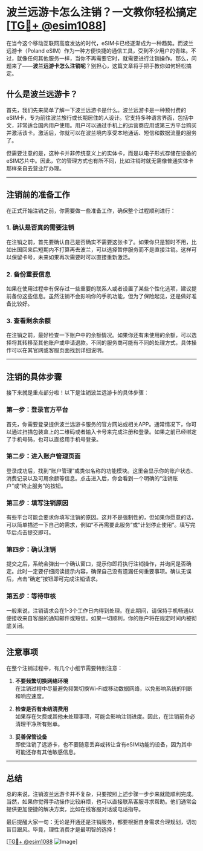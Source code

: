 # 波兰远游卡怎么注销？一文教你轻松搞定[[TG💪+ @esim1088](https://t.me/s/esim1088)]

在当今这个移动互联网高度发达的时代，eSIM卡已经逐渐成为一种趋势。而波兰远游卡（Poland eSIM）作为一种方便快捷的通信工具，受到不少用户的青睐。不过，就像任何其他服务一样，当你不再需要它时，就需要进行注销操作。那么，问题来了——**波兰远游卡怎么注销呢**？别担心，这篇文章将手把手教你如何轻松搞定。

## 什么是波兰远游卡？

首先，我们先来简单了解一下波兰远游卡是什么。波兰远游卡是一种预付费的eSIM卡，专为前往波兰旅行或长期居住的人设计。它支持多种语言界面，包括中文，非常适合国内用户使用。用户可以通过手机上的运营商应用或第三方平台购买并激活该卡。激活后，你就可以在波兰境内享受本地通话、短信和数据流量的服务了。

但需要注意的是，这种卡并非传统意义上的实体卡，而是以电子形式存储在设备的eSIM芯片中。因此，它的管理方式也有所不同，比如注销时就无需像普通实体卡那样亲自去营业厅办理。

---

## 注销前的准备工作

在正式开始注销之前，你需要做一些准备工作，确保整个过程顺利进行：

### 1. 确认是否真的需要注销
在注销之前，首先要确认自己是否确实不需要这张卡了。如果你只是暂时不用，比如出国回来后短期内不打算再去波兰，可以选择暂停服务而不是直接注销。这样可以保留卡号，未来如果再次需要时可以直接重新激活。

### 2. 备份重要信息
如果在使用过程中有保存过一些重要的联系人或者设置了某些个性化选项，建议提前备份这些信息。虽然注销不会影响你的手机功能，但为了保险起见，还是做好准备比较好。

### 3. 查看剩余余额
在注销之前，最好检查一下账户中的余额情况。如果你还有未使用的余额，可以选择将其转移至其他账户或申请退款。不同的服务商可能有不同的处理方式，具体操作可以在其官网或客服页面找到详细说明。

---

## 注销的具体步骤

接下来就是重点部分啦！以下是注销波兰远游卡的具体步骤：

### 第一步：登录官方平台
首先，你需要登录提供波兰远游卡服务的官方网站或相关APP。通常情况下，你可以通过扫描包装盒上的二维码或者输入卡号来完成注册和登录。如果之前已经绑定了手机号码，也可以直接用手机号登录。

### 第二步：进入账户管理页面
登录成功后，找到“账户管理”或类似名称的功能模块。这里会显示你的账户状态、消费记录以及可用余额等信息。点击进入后，你会看到一个明确的“注销账户”或“终止服务”的按钮。

### 第三步：填写注销原因
有些平台可能会要求你填写注销的原因。这并不是强制性的，但如果你愿意的话，可以简单描述一下自己的需求，例如“不再需要此服务”或“计划停止使用”。填写完毕后点击提交即可。

### 第四步：确认注销
提交之后，系统会弹出一个确认窗口，提示你即将执行注销操作，并询问是否确定。此时一定要仔细阅读提示内容，确保自己没有遗漏任何重要事项。确认无误后，点击“确定”按钮即可完成注销请求。

### 第五步：等待审核
一般来说，注销请求会在1-3个工作日内得到处理。在此期间，请保持手机畅通以便接收来自客服的通知邮件或短信。如果一切顺利，你的账户将在规定时间内被彻底关闭。

---

## 注意事项

在整个注销过程中，有几个小细节需要特别注意：

1. **不要频繁切换网络环境**  
   在注销过程中尽量避免频繁切换Wi-Fi或移动数据网络，以免影响系统的判断和响应速度。

2. **检查是否有未结清费用**  
   如果存在欠费或其他未处理事项，可能会影响注销进度。因此，在注销前务必清理干净所有账单。

3. **妥善保管设备**  
   即使注销了远游卡，也不要随意丢弃或转让含有eSIM功能的设备，因为其中可能还存有其他敏感信息。

---

## 总结

总的来说，注销波兰远游卡并不复杂，只要按照上述步骤一步步来就能顺利完成。当然，如果你觉得手动操作比较麻烦，也可以直接联系客服寻求帮助。他们通常会提供更加便捷的解决方案，比如在线客服对话或电话指导。

最后提醒大家一句：无论是开通还是注销服务，都要根据自身需求合理规划，切勿盲目跟风。毕竟，理性消费才是最明智的选择！

[[TG💪+ @esim1088](https://t.me/s/esim1088) ![Image](https://i.postimg.cc/4NQfJmqS/Snipaste-2025-05-13-00-14-12.png)]